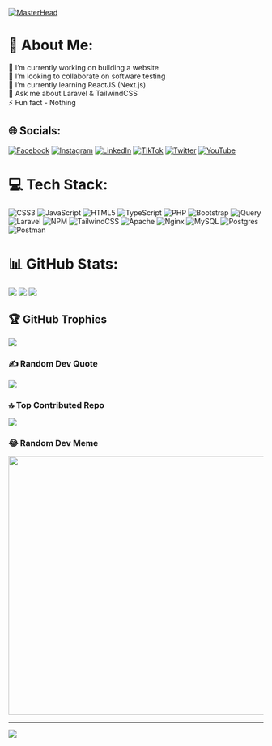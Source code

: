 [![MasterHead](https://user-images.githubusercontent.com/95478989/198955082-6e78ebb5-e1e4-49f9-8d32-6e5af3984dcd.gif)](https://mdwiastika.io)
# 💫 About Me:
🔭 I’m currently working on building a website<br>👯 I’m looking to collaborate on software testing<br>🌱 I’m currently learning ReactJS (Next.js)<br>💬 Ask me about Laravel & TailwindCSS<br>⚡ Fun fact - Nothing


## 🌐 Socials:
[![Facebook](https://img.shields.io/badge/Facebook-%231877F2.svg?logo=Facebook&logoColor=white)](https://facebook.com/marcel.astika.3) [![Instagram](https://img.shields.io/badge/Instagram-%23E4405F.svg?logo=Instagram&logoColor=white)](https://instagram.com/marcelastika) [![LinkedIn](https://img.shields.io/badge/LinkedIn-%230077B5.svg?logo=linkedin&logoColor=white)](https://linkedin.com/in/marcel-dwi-astika-6b93a0260) [![TikTok](https://img.shields.io/badge/TikTok-%23000000.svg?logo=TikTok&logoColor=white)](https://tiktok.com/@mdwiastika) [![Twitter](https://img.shields.io/badge/Twitter-%231DA1F2.svg?logo=Twitter&logoColor=white)](https://twitter.com/mdwiastika1) [![YouTube](https://img.shields.io/badge/YouTube-%23FF0000.svg?logo=YouTube&logoColor=white)](https://youtube.com/@UCcpW5N2ybv53LCzLpbPzokA) 

# 💻 Tech Stack:
![CSS3](https://img.shields.io/badge/css3-%231572B6.svg?style=for-the-badge&logo=css3&logoColor=white) ![JavaScript](https://img.shields.io/badge/javascript-%23323330.svg?style=for-the-badge&logo=javascript&logoColor=%23F7DF1E) ![HTML5](https://img.shields.io/badge/html5-%23E34F26.svg?style=for-the-badge&logo=html5&logoColor=white) ![TypeScript](https://img.shields.io/badge/typescript-%23007ACC.svg?style=for-the-badge&logo=typescript&logoColor=white) ![PHP](https://img.shields.io/badge/php-%23777BB4.svg?style=for-the-badge&logo=php&logoColor=white) ![Bootstrap](https://img.shields.io/badge/bootstrap-%23563D7C.svg?style=for-the-badge&logo=bootstrap&logoColor=white) ![jQuery](https://img.shields.io/badge/jquery-%230769AD.svg?style=for-the-badge&logo=jquery&logoColor=white) ![Laravel](https://img.shields.io/badge/laravel-%23FF2D20.svg?style=for-the-badge&logo=laravel&logoColor=white) ![NPM](https://img.shields.io/badge/NPM-%23000000.svg?style=for-the-badge&logo=npm&logoColor=white) ![TailwindCSS](https://img.shields.io/badge/tailwindcss-%2338B2AC.svg?style=for-the-badge&logo=tailwind-css&logoColor=white) ![Apache](https://img.shields.io/badge/apache-%23D42029.svg?style=for-the-badge&logo=apache&logoColor=white) ![Nginx](https://img.shields.io/badge/nginx-%23009639.svg?style=for-the-badge&logo=nginx&logoColor=white) ![MySQL](https://img.shields.io/badge/mysql-%2300f.svg?style=for-the-badge&logo=mysql&logoColor=white) ![Postgres](https://img.shields.io/badge/postgres-%23316192.svg?style=for-the-badge&logo=postgresql&logoColor=white) ![Postman](https://img.shields.io/badge/Postman-FF6C37?style=for-the-badge&logo=postman&logoColor=white)
# 📊 GitHub Stats:
![](https://github-readme-stats.vercel.app/api?username=mdwiastika&theme=radical&hide_border=false&include_all_commits=false&count_private=true)
![](https://github-readme-streak-stats.herokuapp.com/?user=mdwiastika&theme=radical&hide_border=false)
![](https://github-readme-stats.vercel.app/api/top-langs/?username=mdwiastika&theme=radical&hide_border=false&include_all_commits=false&count_private=true&layout=compact)

## 🏆 GitHub Trophies
![](https://github-profile-trophy.vercel.app/?username=mdwiastika&theme=radical&no-frame=false&no-bg=false&margin-w=4)

### ✍️ Random Dev Quote
![](https://quotes-github-readme.vercel.app/api?type=horizontal&theme=radical)

### 🔝 Top Contributed Repo
![](https://github-contributor-stats.vercel.app/api?username=mdwiastika&limit=5&theme=radical&combine_all_yearly_contributions=true)

### 😂 Random Dev Meme
<img src="https://rm.up.railway.app/" width="512px"/>

---
[![](https://visitcount.itsvg.in/api?id=mdwiastika&icon=0&color=6)](https://visitcount.itsvg.in)

<!-- Proudly created with GPRM ( https://gprm.itsvg.in ) -->
